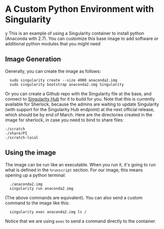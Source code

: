 # A Custom Python Environment with Singularity
y
This is an example of using a Singularity container to install python (Anaconda with 2.7). You can customize this base image to add software or additional python modules that you might need

## Image Generation
Generally, you can create the image as follows:

      sudo singularity create --size 4000 anaconda2.img
      sudo singularity bootstrap anaconda2.img Singularity

Or you can create a Github repo with the Singularity file at the base, and connect to [Singularity Hub](https://singularity-hub.org) for it to build for you. Note that this is currently available for Sherlock, because the admins are waiting to update Singularity (with support for the Singularity Hub endpoint) at the next official release, which should be by end of March. Here are the directories created in the image for sherlock, in case you need to bind to share files:

    -/scratch
    -/share/PI
    -/scratch-local


## Using the image
The image can be run like an executable. When you run it, it's going to run what is defined in the `%runscript` section. For our image, this means opening up a python terminal:

 
      ./anaconda2.img
      singularity run anaconda2.img


(The above commands are equivalent). You can also send a custom command to the image like this:


      singularity exec anaconda2.img ls /


Notice that we are using `exec` to send a command directly to the container. 
